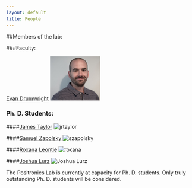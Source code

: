 ```yaml
---
layout: default
title: People
---
```


##Members of the lab:

###Faculty:

[Evan Drumwright](http://robotics.gwu.edu/~drum)
<img class="headShot" src="assets/img/evan-color2.jpg" alt="" height="119" />

### Ph. D. Students:

####[James Taylor](http://robotics.gwu.edu/~james)
<img class="headShot" src="http://robotics.gwu.edu/~james/wp-content/uploads/2014/06/profile.png" alt="jrtaylor" width="113" height="119" />

####[Samuel Zapolsky](http://samzapo.github.io/)
<img class="headShot" src="http://robotics.gwu.edu/positronics/wp-content/uploads/2013/08/cropped-970272_10151540372311409_1255555815_n.jpg" alt="szapolsky" width="113" height="119" />

####[Roxana Leontie](http://robotics.gwu.edu/positronics/?page_id=65)
<img class="headShot" src="http://robotics.gwu.edu/positronics/wp-content/uploads/2013/08/roxana_pic.jpg" alt="roxana" width="114" height="120" />

####[Joshua Lurz](http://robotics.gwu.edu/positronics/?page_id=69)
<img class="alignnone  wp-image-147" src="http://robotics.gwu.edu/positronics/wp-content/uploads/2013/08/josh_at_harpers.jpg" alt="Joshua Lurz" width="114" height="138" />

The Positronics Lab is currently at capacity for Ph. D. students. Only truly outstanding Ph. D. students will be considered.


